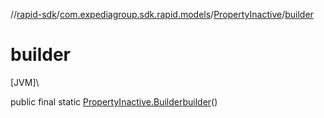 //[rapid-sdk](../../../index.md)/[com.expediagroup.sdk.rapid.models](../index.md)/[PropertyInactive](index.md)/[builder](builder.md)

# builder

[JVM]\

public final static [PropertyInactive.Builder](-builder/index.md)[builder](builder.md)()
